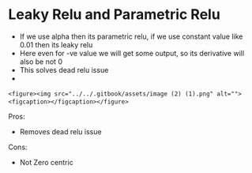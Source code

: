 # Leaky Relu and Parametric Relu

* If we use alpha then its parametric relu, if we use constant value like 0.01 then its leaky relu
* Here even for -ve value we will get some output, so its derivative will also be not 0
* This solves dead relu issue
*

    <figure><img src="../../.gitbook/assets/image (2) (1).png" alt=""><figcaption></figcaption></figure>

Pros:

* Removes dead relu issue

Cons:

* Not Zero centric
